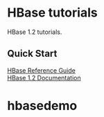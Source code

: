 # HBase tutorials
HBase 1.2 tutorials.

## Quick Start
[HBase Reference Guide](http://hbase.apache.org/1.2/book.html)
<br>
[HBase 1.2 Documentation](http://hbase.apache.org/1.2/apidocs/index.html)
# hbasedemo
